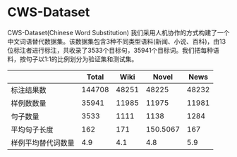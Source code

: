 # CWS-Dataset
CWS-Dataset(Chinese Word Substitution)
我们采用人机协作的方式构建了一个中文词语替代数据集。该数据集包含3种不同类型语料(新闻、小说、百科)，由13位标注者进行标注，共收录了3533个目标句，35941个目标词。我们把每种语料，按句子以1:1的比例划分为验证集和测试集。


|         | Total  | Wiki   | Novel  | News   |
|---------|-------|-------|-------|-------|
| 标注结果数  | 144708 | 48251 | 48225 | 48232 |
| 样例数数量 | 35941  | 11985 | 11975 | 11981 |
| 句子数量   | 3533   | 1111  | 1138  | 1284  |
| 平均句子长度 | 162   | 171   | 150.5067 | 167   |
| 样例平均替代词数量 | 4.9   | 4.1   | 4.8   | 5.9   |

